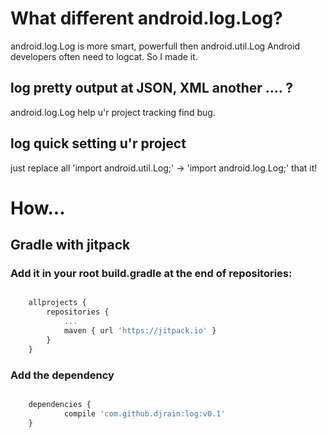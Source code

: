 # What different android.log.Log?

android.log.Log is more smart, powerfull then android.util.Log
Android developers often need to logcat.
So I made it.

## log pretty output at JSON, XML another .... ?
android.log.Log help u'r project tracking find bug.

## log quick setting u'r project
just replace all 'import android.util.Log;' -> 'import android.log.Log;' that it!


# How...

## Gradle with jitpack
### Add it in your root build.gradle at the end of repositories:
```javascript

	allprojects {
		repositories {
			...
			maven { url 'https://jitpack.io' }
		}
	}

```

### Add the dependency
```javascript

	dependencies {
	        compile 'com.github.djrain:log:v0.1'
	}


```


